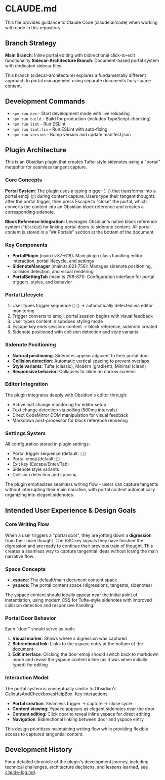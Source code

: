 # CLAUDE.md

This file provides guidance to Claude Code (claude.ai/code) when working with code in this repository.

## Branch Strategy

**Main Branch**: Inline portal editing with bidirectional click-to-edit functionality
**Sidecar-Architecture Branch**: Document-based portal system with dedicated sidecar files

This branch (sidecar-architecture) explores a fundamentally different approach to portal management using separate documents for y-space content.

## Development Commands

- `npm run dev` - Start development mode with live reloading
- `npm run build` - Build for production (includes TypeScript checking)
- `npm run lint` - Run ESLint
- `npm run lint:fix` - Run ESLint with auto-fixing
- `npm run version` - Bump version and update manifest.json

## Plugin Architecture

This is an Obsidian plugin that creates Tufte-style sidenotes using a "portal" metaphor for seamless tangent capture.

### Core Concepts

**Portal System**: The plugin uses a typing trigger (`||`) that transforms into a portal emoji (`🚪`) during content capture. Users type their tangent thoughts after the portal trigger, then press Escape to "close" the portal, which converts the content into an Obsidian block reference and creates a corresponding sidenote.

**Block Reference Integration**: Leverages Obsidian's native block reference system (`^blockid`) for linking portal doors to sidenote content. All portal content is stored in a "## Portals" section at the bottom of the document.

### Key Components

- **PortalPlugin** (main.ts:37-619): Main plugin class handling editor interaction, portal lifecycle, and settings
- **SidenoteManager** (main.ts:621-756): Manages sidenote positioning, collision detection, and visual rendering  
- **PortalSettingTab** (main.ts:758-871): Configuration interface for portal triggers, styles, and behavior

### Portal Lifecycle

1. User types trigger sequence (`||`) → automatically detected via editor monitoring
2. Trigger converts to emoji, portal session begins with visual feedback
3. User types content in subdued styling mode
4. Escape key ends session: content → block reference, sidenote created
5. Sidenote positioned with collision detection and style variants

### Sidenote Positioning

- **Natural positioning**: Sidenotes appear adjacent to their portal door
- **Collision detection**: Automatic vertical spacing to prevent overlaps
- **Style variants**: Tufte (classic), Modern (gradient), Minimal (clean)
- **Responsive behavior**: Collapses to inline on narrow screens

### Editor Integration

The plugin integrates deeply with Obsidian's editor through:
- Active leaf change monitoring for editor setup
- Text change detection via polling (500ms intervals)
- Direct CodeMirror DOM manipulation for visual feedback
- Markdown post-processor for block reference rendering

### Settings System

All configuration stored in plugin settings:
- Portal trigger sequence (default: `||`)
- Portal emoji (default: `🚪`)
- Exit key (Escape/Enter/Tab)
- Sidenote style variants
- Collision detection and spacing

The plugin emphasizes seamless writing flow - users can capture tangents without interrupting their main narrative, with portal content automatically organizing into elegant sidenotes.

## Intended User Experience & Design Goals

### Core Writing Flow

When a user triggers a "portal door", they are jotting down a **digression** from their main thought. The ESC key signals they have finished the digression and are ready to continue their previous train of thought. This creates a seamless way to capture tangential ideas without losing the main narrative flow.

### Space Concepts

- **xspace**: The default/main document content space
- **yspace**: The portal content space (digressions, tangents, sidenotes)

The yspace content should ideally appear near the initial point of instantiation, using modern CSS for Tufte-style sidenotes with improved collision detection and responsive handling.

### Portal Door Behavior

Each "door" should serve as both:
1. **Visual marker**: Shows where a digression was captured
2. **Bidirectional link**: Links to the yspace entry at the bottom of the document
3. **Edit interface**: Clicking the door emoji should switch back to markdown mode and reveal the yspace content inline (as it was when initially typed) for editing

### Interaction Model

The portal system is conceptually similar to Obsidian's CalloutsAndCheckboxesHelpBox. Key interactions:
- **Portal creation**: Seamless trigger → capture → close cycle
- **Content viewing**: Yspace appears as elegant sidenotes near the door
- **Content editing**: Click door to reveal inline yspace for direct editing
- **Navigation**: Bidirectional linking between door and yspace entry

This design prioritizes maintaining writing flow while providing flexible access to captured tangential content.

## Development History

For a detailed chronicle of the plugin's development journey, including technical challenges, architecture decisions, and lessons learned, see [claude-log.md](./claude-log.md).